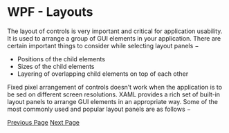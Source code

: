 # WPF - Layouts
The layout of controls is very important and critical for application usability. It is used to arrange a group of GUI elements in your application. There are certain important things to consider while selecting layout panels −

   * Positions of the child elements
   * Sizes of the child elements
   * Layering of overlapping child elements on top of each other

Fixed pixel arrangement of controls doesn’t work when the application is to be sed on different screen resolutions. XAML provides a rich set of built-in layout panels to arrange GUI elements in an appropriate way. Some of the most commonly used and popular layout panels are as follows −


[Previous Page](../wpf/wpf_controls.md) [Next Page](../wpf/wpf_nesting_of_layout.md) 
